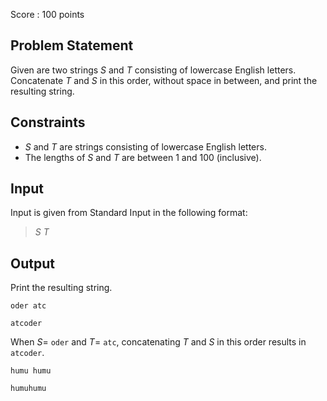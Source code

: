 Score : $100$ points

## Problem Statement

Given are two strings $S$ and $T$ consisting of lowercase English letters. Concatenate $T$ and $S$ in this order, without space in between, and print the resulting string.

## Constraints

- $S$ and $T$ are strings consisting of lowercase English letters.
- The lengths of $S$ and $T$ are between $1$ and $100$ (inclusive).

## Input

Input is given from Standard Input in the following format:

> $S$ $T$

## Output

Print the resulting string.

```input1
oder atc
```

```output1
atcoder
```

When $S =$ `oder` and $T =$ `atc`, concatenating $T$ and $S$ in this order results in `atcoder`.

```input2
humu humu
```

```output2
humuhumu
```